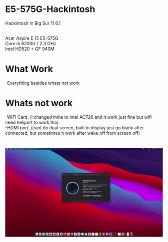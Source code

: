 # E5-575G-Hackintosh

Hackintosh in Big Sur 11.6.1 <br/>
<br/>

 Acer Aspire E 15 E5-575G<br/>
 Core i5 6200U / 2.3 GHz <br/>
 Intel HD520 + GF 940M <br/>

# What Work
 -Everything besides whats not work

# Whats not work
 -WIFI Card, (i changed mine to intel AC726 and it work just fine but wifi need heliport to work tho)<br/>
 -HDMI port, (cant do dual screen, built in display just go blank after connected, but sometimes it work after wake off from screen off)

# 
![alt textt](https://github.com/niobesad/E5-575G-Hackintosh/blob/main/Screen%20Shot%202021-12-15%20at%2021.14.09.png?raw=true)